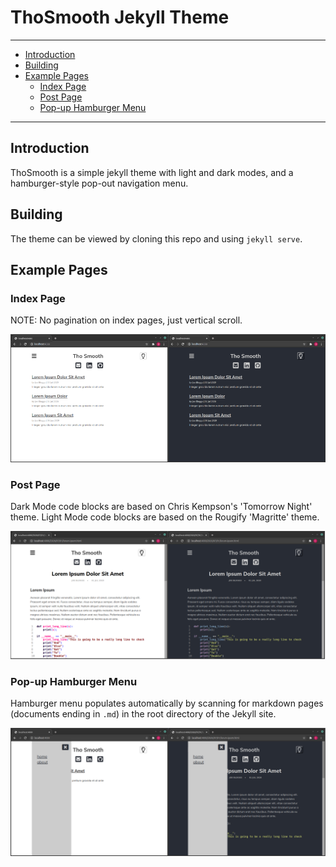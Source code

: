 # ThoSmooth Jekyll Theme

---
- [Introduction](#introduction)
- [Building](#building)
- [Example Pages](#example-pages)
  - [Index Page](#index-page)
  - [Post Page](#post-page)
  - [Pop-up Hamburger Menu](#pop-up-hamburger-menu)

---
## Introduction

ThoSmooth is a simple jekyll theme with light and dark modes, and a hamburger-style pop-out navigation menu.

## Building

The theme can be viewed by cloning this repo and using `jekyll serve`.

## Example Pages

### Index Page

NOTE: No pagination on index pages, just vertical scroll.

![](site-assets/images/tho-smooth-index.png)

### Post Page

Dark Mode code blocks are based on Chris Kempson's 'Tomorrow Night' theme. Light Mode code blocks are based on the Rougify 'Magritte' theme.

![](site-assets/images/tho-smooth-post.png)

### Pop-up Hamburger Menu

Hamburger menu populates automatically by scanning for markdown pages (documents ending in `.md`) in the root directory of the Jekyll site. 

![](site-assets/images/tho-smooth-menu.png)

